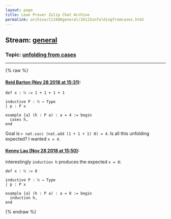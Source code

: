 ```yaml
---
layout: page
title: Lean Prover Zulip Chat Archive 
permalink: archive/113488general/26122unfoldingfromcases.html
---
```


## Stream: [general](index.html)
### Topic: [unfolding from cases](26122unfoldingfromcases.html)

---


{% raw %}
#### [ Reid Barton (Nov 28 2018 at 15:31)](https://leanprover.zulipchat.com/#narrow/stream/113488-general/topic/unfolding%20from%20cases/near/148714917):
```lean
def x : ℕ := 1 + 1 + 1 + 1

inductive P : ℕ → Type
| p : P x

example {a} (h : P a) : a = 4 := begin
  cases h,
end
```
Goal is `⊢ nat.succ (nat.add (1 + 1 + 1) 0) = 4`. Is all this unfolding expected? I wanted `x = 4`.

#### [ Kenny Lau (Nov 28 2018 at 15:50)](https://leanprover.zulipchat.com/#narrow/stream/113488-general/topic/unfolding%20from%20cases/near/148716159):
interestingly `induction h` produces the expected `x = 0`:
```lean
def x : ℕ := 0

inductive P : ℕ → Type
| p : P x

example {a} (h : P a) : a = 0 := begin
  induction h,
end
```


{% endraw %}
